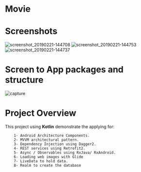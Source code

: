 # Movie
# Screenshots
![screenshot_20190221-144708](https://user-images.githubusercontent.com/28901635/53181929-2e3b0d80-3601-11e9-9ae3-6b797c18f6f4.png)
![screenshot_20190221-144753](https://user-images.githubusercontent.com/28901635/53181930-2ed3a400-3601-11e9-9e2f-9c3eb6d05899.png)
![screenshot_20190221-144737](https://user-images.githubusercontent.com/28901635/53181932-2ed3a400-3601-11e9-9262-084f8278fb8e.png)

# Screen to App packages and structure
![capture](https://user-images.githubusercontent.com/28901635/53181497-524a1f00-3600-11e9-9002-84a40a4ec113.PNG)


# Project Overview
This project using  **Kotlin** demonstrate the applying for:
```
    1- Android Architecture Components.
    2- MVVM architectural pattern.
    3- Dependency Injection using Dagger2.
    4- REST services using Retrofit2.
    5- Async / Observables using RxJava/ RxAndroid.
    6- Loading web images with Glide
    7- LiveData to hold data.
    8- Realm to create the database 
```

 

